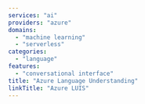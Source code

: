 ```yaml
---
services: "ai"
providers: "azure"
domains:
  - "machine learning"
  - "serverless"
categories:
  - "language"
features:
  - "conversational interface"
title: "Azure Language Understanding"
linkTitle: "Azure LUIS"
---
```

